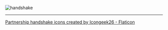 ![handshake](https://user-images.githubusercontent.com/8418700/155878449-8699c00e-8185-42c3-8cb0-1487cd098576.png)


---
<a href="https://www.flaticon.com/free-icons/partnership-handshake" title="Partnership handshake icons">Partnership handshake icons created by Icongeek26 - Flaticon</a>

